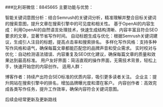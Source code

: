 ###比利哥微信：8845665
主要功能与优势：

智能关键词意图分析：结合Semrush的关键词分析，精准理解并整合目标关键词的搜索意图，提升文章在搜索引擎中的可见度和相关性。
基于OpenAI的内容生成：利用OpenAI的自然语言处理技术，快速生成结构清晰、内容丰富且符合SEO要求的文章，显著节省写作时间。
自动标题生成与优化：根据Semrush关键词建议，生成引人注目的标题，提高点击率和搜索排名。
多样化写作风格：支持多种写作风格和语气，确保每篇文章都能匹配您的品牌声音和受众需求。
实时校对与优化：自动检测语法错误、内容重复及SEO优化建议，确保每篇文章的质量和效果达到最高标准。
用户友好界面：简洁直观的操作界面，无需技术背景，轻松上手，快速开始您的内容创作。
适用人群：

博客作者：持续产出符合SEO标准的优质内容，吸引更多读者关注。
企业主：提升网站在搜索引擎中的排名，增加品牌曝光度和潜在客户。
内容创作者：高效完成各类写作任务，提升工作效率，确保内容符合关键词意图。

后续会经常更新及更新路线
